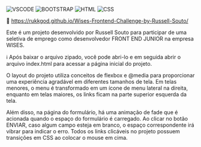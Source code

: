 ![VSCODE](https://img.shields.io/badge/Visual%20Studio%20Code-0078d7.svg?style=for-the-badge&logo=visual-studio-code&logoColor=white)
![BOOTSTRAP](https://img.shields.io/badge/bootstrap-%23563D7C.svg?style=for-the-badge&logo=bootstrap&logoColor=white)
![HTML](https://img.shields.io/badge/homebridge-%23491F59.svg?style=for-the-badge&logo=homebridge&logoColor=white)
![CSS](https://img.shields.io/badge/CSS3-0078d7.svg?style=for-the-badge&logo=css3&logoColor=white)

🔗 https://rukkgod.github.io/Wises-Frontend-Challenge-by-Russell-Souto/

Este é um projeto desenvolvido por Russell Souto para participar de uma seletiva de emprego como desenvolvedor FRONT END JUNIOR na empresa WISES.

ℹ️ Após baixar o arquivo zipado, você pode abri-lo e em seguida abrir o arquivo index.html para acessar a página inicial do projeto.

O layout do projeto utiliza conceitos de flexbox e @media para proporcionar uma experiência agradável em diferentes tamanhos de tela. Em telas menores, o menu é transformado em um ícone de menu lateral na direita, enquanto em telas maiores, os links ficam na parte superior esquerda da tela.

Além disso, na página do formulário, há uma animação de fade que é acionada quando o espaço do formulário é carregado. Ao clicar no botão ENVIAR, caso algum campo esteja em branco, o espaço correspondente irá vibrar para indicar o erro. Todos os links clicáveis no projeto possuem transições em CSS ao colocar o mouse em cima.

